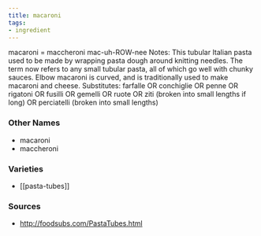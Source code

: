 ```yaml
---
title: macaroni
tags:
- ingredient
---
```

macaroni = maccheroni mac-uh-ROW-nee Notes: This tubular Italian pasta used to be made by wrapping pasta dough around knitting needles. The term now refers to any small tubular pasta, all of which go well with chunky sauces. Elbow macaroni is curved, and is traditionally used to make macaroni and cheese. Substitutes: farfalle OR conchiglie OR penne OR rigatoni OR fusilli OR gemelli OR ruote OR ziti (broken into small lengths if long) OR perciatelli (broken into small lengths)

### Other Names

* macaroni
* maccheroni

### Varieties

* [[pasta-tubes]]

### Sources
* http://foodsubs.com/PastaTubes.html
